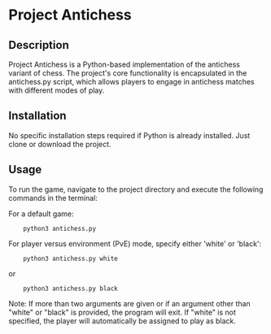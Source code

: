 # Project Antichess
## Description
Project Antichess is a Python-based implementation of the antichess variant of chess. The project's core functionality is encapsulated in the antichess.py script, which allows players to engage in antichess matches with different modes of play.

## Installation
No specific installation steps required if Python is already installed. Just clone or download the project.

## Usage
To run the game, navigate to the project directory and execute the following commands in the terminal:

For a default game:
```shell
    python3 antichess.py
```

For player versus environment (PvE) mode, specify either 'white' or 'black':
```shell
    python3 antichess.py white
```
or
```shell
    python3 antichess.py black
```

Note: If more than two arguments are given or if an argument other than "white" or "black" is provided, the program will exit. If "white" is not specified, the player will automatically be assigned to play as black.
